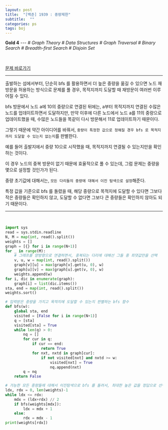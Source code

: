 ```yaml
---
layout: post
title:  "[백준] 1939 : 중량제한"
subtitle:  ""
categories: ps
tags: boj
---
```


**Gold 4** --- *# Graph Theory # Data Structures # Graph Traversal # Binary Search # Breadth-first Search # Disjoin Set*

<br>

[문제 바로가기](https://www.acmicpc.net/problem/1939)

---

출발하는 섬에서부터, 단순히 bfs 를 활용하면서 더 높은 중량을 옮길 수 있으면 노드 재방문을 허용하는 방식으로 문제를 풀 경우, 목적지까지 도달할 때 재방문이 여러번 이루어질 수 있다.

bfs 방문에서 노드 a에 10의 중량으로 연결된 뒤에는, a부터 목적지까지 연결된 수많은 노드를 업데이트하면서 도달하지만, 만약 이후에 다른 노드에서 노드 a를 11의 중량으로 업데이트했을 때, 수많은 노드들을 똑같이 다시 방문해서 11로 업데이트하기 때문이다.

그렇기 때문에 약간 아이디어를 바꿔서, ```중량이 특정한 값으로 정해질 경우 bfs 로 목적지까지 도달할 수 있는지 없는지```를 판별한다.

예를 들어 출발지에서 중량 10으로 시작했을 때, 목적지까지 연결될 수 있는지만을 확인하는 것이다.

이 경우 노드의 중복 방문이 없기 때문에 효율적으로 풀 수 있는데, 그럼 문제는 중량을 몇으로 설정할 것인가가 된다.

중량 초기값에 대해서는, ```모든 다리들의 중량에 대해서 이진 탐색으로 설정```해준다.

특정 값을 기준으로 bfs 를 돌렸을 때, 해당 중량으로 목적지에 도달할 수 있다면 그보다 작은 중량들은 확인하지 않고, 도달할 수 없다면 그보다 큰 중량들은 확인하지 않아도 되기 때문이다.

---
<br>

```python
import sys
read = sys.stdin.readline
N, M = map(int, read().split())
weights = []
graph = [{} for i in range(N+1)]
for _ in range(M):
    # 그래프를 양방향으로 연결하면서, 중복되는 다리에 대해선 그들 중 최댓값만을 선택
    v, u, w = map(int, read().split())
    graph[v][u] = max(graph[v].get(u, 0), w)
    graph[u][v] = max(graph[u].get(v, 0), w)
    weights.append(w)
for i, dic in enumerate(graph):
    graph[i] = list(dic.items())
sta, end = map(int, read().split())
weights.sort()

# 입력받은 중량을 가지고 목적지에 도달할 수 있는지 판별하는 bfs 함수
def bfs(w):
    global sta, end
    visited = [False for i in range(N+1)]
    q = [sta]
    visited[sta] = True
    while len(q) > 0:
        nq = []
        for cur in q:
            if cur == end:
                return True
            for nxt, nxtd in graph[cur]:
                if not visited[nxt] and nxtd >= w:
                    visited[nxt] = True
                    nq.append(nxt)
        q = nq
    return False

# 가능한 모든 중량들에 대해서 이진탐색으로 bfs 를 돌려서, 최대한 높은 값을 정답으로 선택
ldx, rdx = 0, len(weights)-1
while ldx <= rdx:
    mdx = (ldx+rdx) // 2
    if bfs(weights[mdx]):
        ldx = mdx + 1
    else:
        rdx = mdx - 1
print(weights[rdx])
```
